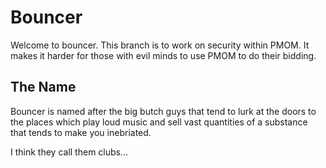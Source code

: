 Bouncer
=======
Welcome to bouncer. This branch is to work on security within PMOM. It makes it
harder for those with evil minds to use PMOM to do their bidding.

The Name
--------
Bouncer is named after the big butch guys that tend to lurk at the doors to the
places which play loud music and sell vast quantities of a substance that tends
to make you inebriated.

I think they call them clubs...